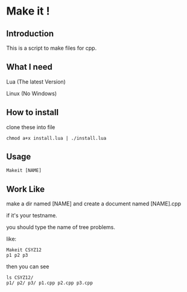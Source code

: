 # Make it !

## Introduction
This is a script to make files for cpp.

## What I need
Lua (The latest Version)

Linux (No Windows)

## How to install
clone these into file

```
chmod a+x install.lua | ./install.lua
```

## Usage
`Makeit [NAME]`

## Work Like
make a dir named [NAME] and create a document named [NAME].cpp

if it's your testname.

you should type the name of tree problems.

like:

```
Makeit CSYZ12
p1 p2 p3
```

then you can see 

```
ls CSYZ12/
p1/ p2/ p3/ p1.cpp p2.cpp p3.cpp
```
